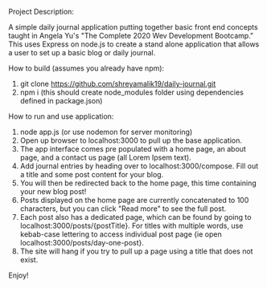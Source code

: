 Project Description:

A simple daily journal application putting together basic front end concepts taught in Angela Yu's "The Complete 2020 Wev Development Bootcamp." This uses Express on node.js to create a stand alone application that allows a user to set up a basic blog or daily journal. 

How to build (assumes you already have npm):

1. git clone https://github.com/shreyamalik19/daily-journal.git
2. npm i (this should create node_modules folder using dependencies defined in package.json)

How to run and use application:

1. node app.js (or use nodemon for server monitoring)
2. Open up browser to localhost:3000 to pull up the base application.
3. The app interface comes pre populated with a home page, an about page, and a contact us page (all Lorem Ipsem text).
4. Add journal entries by heading over to localhost:3000/compose. Fill out a title and some post content for your blog.
5. You will then be redirected back to the home page, this time containing your new blog post!
6. Posts displayed on the home page are currently concatenated to 100 characters, but you can click "Read more" to see the full post.
7. Each post also has a dedicated page, which can be found by going to localhost:3000/posts/{postTitle}. For titles with multiple words, use kebab-case lettering to access individual post page {ie open localhost:3000/posts/day-one-post}. 
8. The site will hang if you try to pull up a page using a title that does not exist. 

Enjoy!
